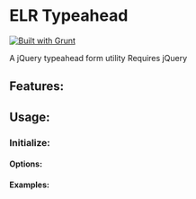 # ELR Typeahead

[![Built with Grunt](https://cdn.gruntjs.com/builtwith.png)](http://gruntjs.com/)

A jQuery typeahead form utility
Requires jQuery

## Features:

## Usage:

### Initialize:

#### Options:

#### Examples: